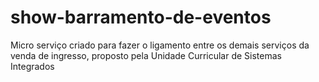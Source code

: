 # show-barramento-de-eventos
Micro serviço criado para fazer o ligamento entre os demais serviços da venda de ingresso, proposto pela Unidade Curricular de Sistemas Integrados
